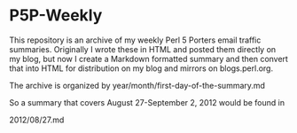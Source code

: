 P5P-Weekly
==========

This repository is an archive of my weekly Perl 5 Porters email traffic summaries. Originally I
wrote these in HTML and posted them directly on my blog, but now I create a Markdown formatted 
summary and then convert that into HTML for distribution on my blog and mirrors on blogs.perl.org.

The archive is organized by year/month/first-day-of-the-summary.md

So a summary that covers August 27-September 2, 2012 would be found in

2012/08/27.md

